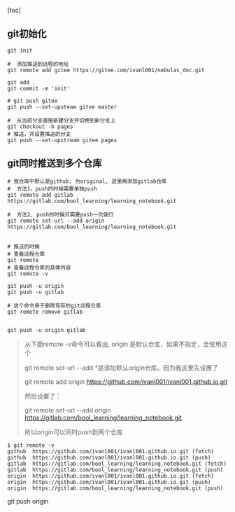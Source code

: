 [toc]

<extoc></extoc>



## git初始化

```shell
git init 

#  添加推送到远程的地址
git remote add gitee https://gitee.com/ivanl001/nebulas_doc.git

git add .
git commit -m 'init'

# git push gitee
git push --set-upsteam gitee master

#  从当前分支直接新建分支并切换到新分支上
git checkout -b pages
# 推送，并设置推送的分支
git push --set-upstream gitee pages
```



## git同时推送到多个仓库

```shell
# 我仓库中默认是github, 为original, 这里再添加gitlab仓库
#  方法1，push的时候需要单独push
git remote add gitlab https://gitlab.com/bool_learning/learning_notebook.git

#  方法2, push的时候只需要push一次就行
git remote set-url --add origin https://gitlab.com/bool_learning/learning_notebook.git


# 推送的时候
# 查看远程仓库
git remote
# 查看远程仓库的具体内容
git remote -v 

git push -u origin
git push -u gitlab

# 这个命令用于删除现有的git远程仓库
git remote remove gitlab


git push -u origin gitlab
```



> 从下面remote -v命令可以看出, origin 是默认仓库，如果不指定，会使用这个
>
> git remote set-url --add *是添加默认origin仓库。因为我这里先设置了
>
> git remote add origin https://github.com/ivanl001/ivanl001.github.io.git
>
> 然后设置了：
>
> git remote set-url --add origin https://gitlab.com/bool_learning/learning_notebook.git
>
> 所以origin可以同时push到两个仓库

```shell
$ git remote -v
github	https://github.com/ivanl001/ivanl001.github.io.git (fetch)
github	https://github.com/ivanl001/ivanl001.github.io.git (push)
gitlab	https://gitlab.com/bool_learning/learning_notebook.git (fetch)
gitlab	https://gitlab.com/bool_learning/learning_notebook.git (push)
origin	https://github.com/ivanl001/ivanl001.github.io.git (fetch)
origin	https://github.com/ivanl001/ivanl001.github.io.git (push)
origin	https://gitlab.com/bool_learning/learning_notebook.git (push)
```



git push origin
